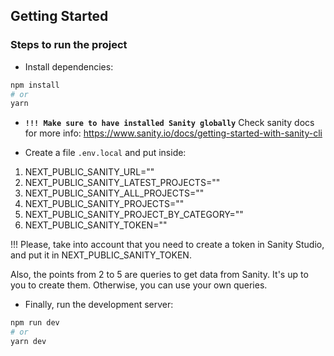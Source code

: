 ## Getting Started

### Steps to run the project

- Install dependencies:

```bash
npm install
# or
yarn
```

- **`!!! Make sure to have installed Sanity globally`**
Check sanity docs for more info: https://www.sanity.io/docs/getting-started-with-sanity-cli


- Create a file `.env.local` and put inside:

1. NEXT_PUBLIC_SANITY_URL=""
2. NEXT_PUBLIC_SANITY_LATEST_PROJECTS=""
3. NEXT_PUBLIC_SANITY_ALL_PROJECTS=""
4. NEXT_PUBLIC_SANITY_PROJECTS=""
5. NEXT_PUBLIC_SANITY_PROJECT_BY_CATEGORY=""
6. NEXT_PUBLIC_SANITY_TOKEN=""

!!! Please, take into account that you need to create a token in Sanity Studio, and put it in NEXT_PUBLIC_SANITY_TOKEN.

Also, the points from 2 to 5 are queries to get data from Sanity. It's up to you to create them. Otherwise, you can use your own queries.

- Finally, run the development server:

```bash
npm run dev
# or
yarn dev
```